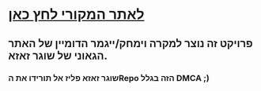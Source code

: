 # [לאתר המקורי לחץ כאן](http://michaelrichardsssssssssssssss.com/)
## פרויקט זה נוצר למקרה וימחק/ייגמר הדומיין של האתר הגאוני של שוגר זאזא.
### שוגר זאזא פליז אל תורידו את הRepo הזה בגלל DMCA ;)
